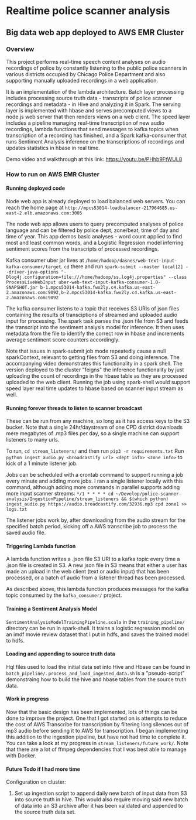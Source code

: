 # Realtime police scanner analysis
## Big data web app deployed to AWS EMR Cluster

### Overview
This project performs real-time speech content analyses on audio recordings of police by constantly listening to the public police scanners in various districts occupied by Chicago Police Department and also supporting manually uploaded recordings in a web application.

It is an implementation of the lambda architecture. Batch layer processing includes processing source truth data - transcripts of police scanner recordings and metadata - in Hive and analyzing it in Spark. The serving layer is implemented with hbase and serves precomputed views to a node.js web server that then renders views on a web client. The speed layer includes a pipeline managing real-time transcription of new audio recordings, lambda functions that send messages to kafka topics when transcription of a recording has finished, and a Spark kafka-consumer that runs Sentiment Analysis inference on the transcriptions of recordings and updates statistics in hbase in real time.

Demo video and walkthrough at this link: https://youtu.be/PHhb9FtWUL8

### How to run on AWS EMR Cluster

#### Running deployed code
Node web app is already deployed to load balanced web servers. You can reach the home page at `http://mpcs53014-loadbalancer-217964685.us-east-2.elb.amazonaws.com:3005`

The node web app allows users to query precomputed analyses of police language and can be filtered by police dept, zone/beat, time of day and time of year. This app demos basic analyses - word count applied to find most and least common words, and a Logistic Regression model inferring sentiment scores from the transcripts of processed recordings.

Kafka consumer uber jar lives at `/home/hadoop/dasnes/web-text-input-kafka-consumer/target`. `cd` there and run `spark-submit --master local[2] --driver-java-options "-Dlog4j.configuration=file:///home/hadoop/ss.log4j.properties" --class ProcessLiveWebInput uber-web-text-input-kafka-consumer-1.0-SNAPSHOT.jar b-1.mpcs53014-kafka.fwx2ly.c4.kafka.us-east-2.amazonaws.com:9092,b-2.mpcs53014-kafka.fwx2ly.c4.kafka.us-east-2.amazonaws.com:9092`

The kafka consumer listens to a topic that receives S3 URIs of json files containing the results of transciptions of streamed and uploaded audio input for processing. The spark task parses the .json file from S3 and feeds the transcript into the sentiment analysis model for inference. It then uses metadata from the file to identify the correct row in hbase and increments average sentiment score counters accordingly.

Note that issues in spark-submit job mode repeatedly cause a null sparkContext, relevant to getting files from S3 and doing inference. The accompanying video demonstrates this functionality in a spark shell. The version deployed to the cluster "feigns" the inference functionality by just uploading the count of recordings in the hbase table as they are processed uploaded to the web client. Running the job using spark-shell would support speed layer real time updates to hbase based on scanner input stream as well.

#### Running forever threads to listen to scanner broadcast
These can be run from any machine, so long as it has access keys to the S3 bucket. Note that a single 24hr/daystream of one CPD district downloads mere megabytes of .mp3 files per day, so a single machine can support listeners to many urls.

To run, `cd stream_listeners/` and then run `pip3 -r requirements.txt` Run `python ingest_audio.py <broadcastify url> <dept info> <zone info>` to kick of a 1 minute listener job.

Jobs can be scheduled with a crontab command to support running a job every minute and adding more jobs. I ran a single listener locally with this command, although adding more commands in parallel supports adding more input scanner streams:
`*/1 * * * * cd ~/Develop/police-scanner-analysis/IngestionPipeline/stream_listeners && $(which python) ingest_audio.py https://audio.broadcastify.com/32936.mp3 cpd zone1 >> logs.txt`

The listener jobs work by, after downloading from the audio stream for the specified batch period, kicking off a AWS transcribe job to process the saved audio file.

#### Triggering Lambda function
A lambda function writes a .json file S3 URI to a kafka topic every time a .json file is created in S3. A new json file in S3 means that either a user has made an upload in the web client (text or audio input) that has been processed, or a batch of audio from a listener thread has been processed.

As described above, this lambda function produces messages for the kafka topic consumed by the `kafka_consumer/` project.

#### Training a Sentiment Analysis Model
`SentimentAnalysisModelTrainingPipeline.scala` in the `training_pipeline/` directory can be run in spark-shell. It trains a logistic regression model on an imdf movie review dataset that I put in hdfs, and saves the trained model to hdfs.


#### Loading and appending to source truth data
Hql files used to load the initial data set into Hive and Hbase can be found in `batch_pipeline/`. `process_and_load_ingested_data.sh` is a "pseudo-script" demonstraing how to build the hive and hbase tables from the source truth data.

#### Work in progress
Now that the basic design has been implemented, lots of things can be done to improve the project. One that I got started on is attempts to reduce the cost of AWS Transcribe for transcription by filtering long silences out of mp3 audio before sending it to AWS for transcription. I began implementing this addition to the ingestion pipeline, but have not had time to complete it. You can take a look at my progress in `stream_listeners/future_work/`. Note that there are a lot of ffmpeg dependencies that I was best able to manage with Docker.


#### Future Todo if I had more time
Configuration on cluster:
1. Set up ingestion script to append daily new batch of input data from S3 into source truth in hive. This would also require moving said new batch of data into an S3 archive after it has been validated and appended to the source truth data set. 
